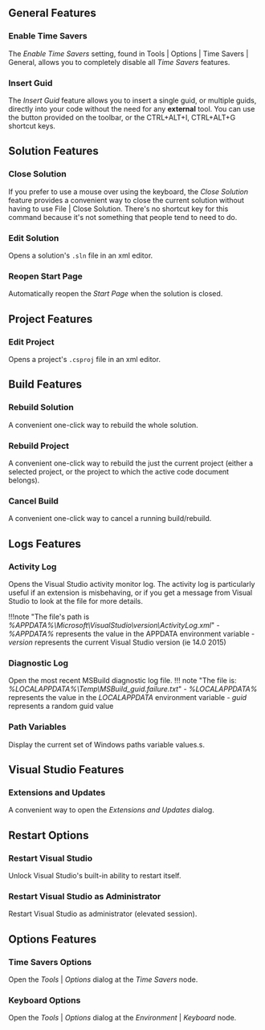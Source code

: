 ## General Features

### Enable Time Savers

The _Enable Time Savers_ setting, found in Tools | Options | Time Savers | General,
allows you to completely disable all _Time Savers_ features.

### Insert Guid

The _Insert Guid_ feature allows you to insert a single guid, or multiple guids,
directly into your code without the need for any **external** tool.
You can use the button provided on the toolbar, or the CTRL+ALT+I, CTRL+ALT+G shortcut keys. 

## Solution Features

### Close Solution

If you prefer to use a mouse over using the keyboard, the _Close Solution_ feature provides
a convenient way to close the current solution without having to use File | Close Solution.
There's no shortcut key for this command because it's not something that people tend to need to do.

### Edit Solution

Opens a solution's `.sln` file in an xml editor.

### Reopen Start Page

Automatically reopen the *Start Page* when the solution is closed.

## Project Features

### Edit Project

Opens a project's `.csproj` file in an xml editor.

## Build Features

### Rebuild Solution

A convenient one-click way to rebuild the whole solution.

### Rebuild Project

A convenient one-click way to rebuild the just the current project
(either a selected project, or the project to which the active code document belongs).

### Cancel Build

A convenient one-click way to cancel a running build/rebuild.

## Logs Features

### Activity Log

Opens the Visual Studio activity monitor log.
The activity log is particularly useful if an extension is misbehaving,
or if you get a message from Visual Studio to look at the file for more details.

!!!note "The file's path is *%APPDATA%\Microsoft\VisualStudio\version\ActivityLog.xml*"
    - *%APPDATA%* represents the value in the APPDATA environment variable
    - *version* represents the current Visual Studio version (ie 14.0 2015)

### Diagnostic Log

Open the most recent MSBuild diagnostic log file.
!!! note "The file is: *%LOCALAPPDATA%\Temp\MSBuild_guid.failure.txt*"
    - *%LOCALAPPDATA%* represents the value in the *LOCALAPPDATA* environment variable
    - *guid* represents a random guid value

### Path Variables

Display the current set of Windows paths variable values.s.

## Visual Studio Features

### Extensions and Updates

A convenient way to open the *Extensions and Updates* dialog.

## Restart Options

### Restart Visual Studio

Unlock Visual Studio's built-in ability to restart itself.

### Restart Visual Studio as Administrator

Restart Visual Studio as administrator (elevated session).

## Options Features

### Time Savers Options

Open the *Tools* | *Options* dialog at the *Time Savers* node.

### Keyboard Options

Open the *Tools* | *Options* dialog at the *Environment* | *Keyboard* node.